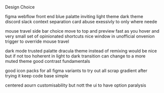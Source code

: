 Design Choice

figma
webflow
front end
blue palatte inviting light theme dark theme discord slack context separation
card abuse exessivly to only where neede

mouse travel side bar choice move to top and preview fast as you hover and very small set of opinionated shortcuts nice window in unofficial onvenion trigger to override mouse travel

dark mode trusted palatte dracula theme instead of remixing would be nice but if not too hoherent in light to dark transition can change to a more muted theme good contrast fundamentals

good icon packs for all 
figma variants to try out all
scrap gradient after trying it keep code base simple

centered aourn customisability but nott the ui to have option paralysis

